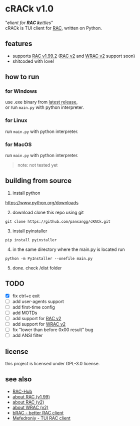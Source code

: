# cRACk v1.0
"_**c**lient for **RAC** **k**ettles_"\
cRACk is TUI client for [RAC](https://github.com/The-Stratosphere-Solutions/RAC-Hub), written on Python.


## features
- supports [RAC v1.99.2](https://github.com/The-Stratosphere-Solutions/RAC-Hub/blob/main/RACv1.99.md) ([RAC v2](https://github.com/The-Stratosphere-Solutions/RAC-Hub/blob/main/RACv2.md) and [WRAC v2](https://github.com/The-Stratosphere-Solutions/RAC-Hub/blob/main/WRAC.md) support soon)
- shitcoded with love!

## how to run
### for Windows
use .exe binary from [latest release](https://github.com/pansangg/cRACk/releases),\
or run `main.py` with python interpreter.

### for Linux
run `main.py` with python interpreter.

### for MacOS
run `main.py` with python interpreter.
> note: not tested yet

## building from source
1) install python

https://www.python.org/downloads

2) download clone this repo using git
```
git clone https://github.com/pansangg/cRACk.git
```
3) install pyinstaller 
```
pip install pyinstaller
```
4) in the same directory where the main.py is located run
```
python -m PyInstaller --onefile main.py
```
5) done. check /dist folder

## TODO
- [x] fix ctrl+c exit
- [ ] add user-agents support
- [ ] add first-time config
- [ ] add MOTDs
- [ ] add support for [RAC v2](https://github.com/The-Stratosphere-Solutions/RAC-Hub/blob/main/RACv2.md)
- [ ] add support for [WRAC v2](https://github.com/The-Stratosphere-Solutions/RAC-Hub/blob/main/WRAC.md)
- [ ] fix "lower than before 0x00 result" bug
- [ ] add ANSI filter

## license
this project is licensed under GPL-3.0 license.

## see also
- [RAC-Hub](https://github.com/The-Stratosphere-Solutions/RAC-Hub)
- [about RAC (v1.99)](https://github.com/The-Stratosphere-Solutions/RAC-Hub/blob/main/RACv1.99.md)
- [about RAC (v2)](https://github.com/The-Stratosphere-Solutions/RAC-Hub/blob/main/RACv2.md)
- [about WRAC (v2)](https://github.com/The-Stratosphere-Solutions/RAC-Hub/blob/main/WRAC.md)
- [bRAC - better RAC client](https://github.com/The-Stratosphere-Solutions/RAC-Hub/blob/main/RACv2.md)
- [Mefedroniy - TUI RAC client](https://github.com/OctoBanon-Main/mefedroniy-client)

[^1]: [RAC](https://github.com/The-Stratosphere-Solutions/RAC-Hub)
[^2]: [RAC (v1.99)](https://github.com/The-Stratosphere-Solutions/RAC-Hub/blob/main/RACv1.99.md)
[^3]: [RAC (v2)](https://github.com/The-Stratosphere-Solutions/RAC-Hub/blob/main/RACv2.md)
[^4]: [WRAC (v2)](https://github.com/The-Stratosphere-Solutions/RAC-Hub/blob/main/RACv2.md)
